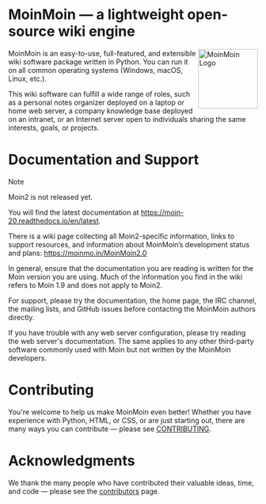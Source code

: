 MoinMoin — a lightweight open-source wiki engine
================================================

<img src="https://github.com/moinwiki/moin/blob/master/src/moin/static/logos/moinmoin.svg?raw=true" alt="MoinMoin Logo" width="120" align="right">

MoinMoin is an easy-to-use, full-featured, and extensible wiki software package
written in Python. You can run it on all common operating systems (Windows,
macOS, Linux, etc.).

This wiki software can fulfill a wide range of roles, such as a personal notes
organizer deployed on a laptop or home web server, a company knowledge base
deployed on an intranet, or an Internet server open to individuals sharing the
same interests, goals, or projects.


Documentation and Support
=========================

> [!NOTE]
> Moin2 is not released yet.

You will find the latest documentation at https://moin-20.readthedocs.io/en/latest.

There is a wiki page collecting all Moin2-specific information, links to
support resources, and information about MoinMoin’s development status and plans:
https://moinmo.in/MoinMoin2.0

In general, ensure that the documentation you are reading
is written for the Moin version you are using. Much of the information
you find in the wiki refers to Moin 1.9 and does not apply to Moin2.

For support, please try the documentation, the home page, the IRC channel,
the mailing lists, and GitHub issues before contacting the MoinMoin
authors directly.

If you have trouble with any web server configuration, please try reading
the web server's documentation. The same applies to any other third-party
software commonly used with Moin but not written by the MoinMoin developers.


Contributing
============

You're welcome to help us make MoinMoin even better! Whether you have experience
with Python, HTML, or CSS, or are just starting out, there are many ways you
can contribute — please see [CONTRIBUTING](https://github.com/moinwiki/moin/blob/master/CONTRIBUTING.md).


Acknowledgments
================

We thank the many people who have contributed their valuable ideas, time, and
code — please see the [contributors](https://github.com/moinwiki/moin/graphs/contributors) page.
